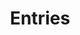 ---
# Feel free to add content and custom Front Matter to this file.
# To modify the layout, see https://jekyllrb.com/docs/themes/#overriding-theme-defaults

layout: home
title : "Entries"
description : "Technical and not-so technical articles I write"
image: img/myself.png
---